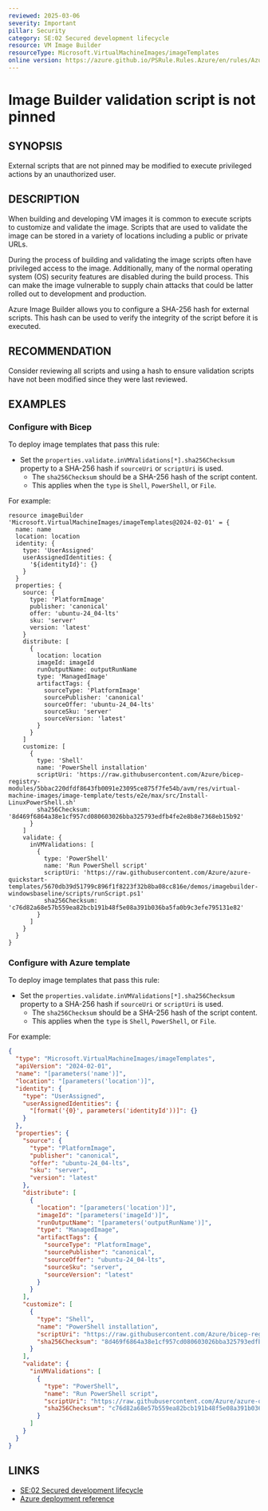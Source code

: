 ```yaml
---
reviewed: 2025-03-06
severity: Important
pillar: Security
category: SE:02 Secured development lifecycle
resource: VM Image Builder
resourceType: Microsoft.VirtualMachineImages/imageTemplates
online version: https://azure.github.io/PSRule.Rules.Azure/en/rules/Azure.ImageBuilder.ValidateHash/
---
```


# Image Builder validation script is not pinned

## SYNOPSIS

External scripts that are not pinned may be modified to execute privileged actions by an unauthorized user.

## DESCRIPTION

When building and developing VM images it is common to execute scripts to customize and validate the image.
Scripts that are used to validate the image can be stored in a variety of locations including a public or private URLs.

During the process of building and validating the image scripts often have privileged access to the image.
Additionally, many of the normal operating system (OS) security features are disabled during the build process.
This can make the image vulnerable to supply chain attacks that could be latter rolled out to development and production.

Azure Image Builder allows you to configure a SHA-256 hash for external scripts.
This hash can be used to verify the integrity of the script before it is executed.

## RECOMMENDATION

Consider reviewing all scripts and using a hash to ensure validation scripts have not been modified since they were last reviewed.

## EXAMPLES

### Configure with Bicep

To deploy image templates that pass this rule:

- Set the `properties.validate.inVMValidations[*].sha256Checksum` property to a SHA-256 hash if `sourceUri` or `scriptUri` is used.
  - The `sha256Checksum` should be a SHA-256 hash of the script content.
  - This applies when the `type` is `Shell`, `PowerShell`, or `File`.

For example:

```bicep
resource imageBuilder 'Microsoft.VirtualMachineImages/imageTemplates@2024-02-01' = {
  name: name
  location: location
  identity: {
    type: 'UserAssigned'
    userAssignedIdentities: {
      '${identityId}': {}
    }
  }
  properties: {
    source: {
      type: 'PlatformImage'
      publisher: 'canonical'
      offer: 'ubuntu-24_04-lts'
      sku: 'server'
      version: 'latest'
    }
    distribute: [
      {
        location: location
        imageId: imageId
        runOutputName: outputRunName
        type: 'ManagedImage'
        artifactTags: {
          sourceType: 'PlatformImage'
          sourcePublisher: 'canonical'
          sourceOffer: 'ubuntu-24_04-lts'
          sourceSku: 'server'
          sourceVersion: 'latest'
        }
      }
    ]
    customize: [
      {
        type: 'Shell'
        name: 'PowerShell installation'
        scriptUri: 'https://raw.githubusercontent.com/Azure/bicep-registry-modules/5bbac220dfdf8643fb0091e23095ce875f7fe54b/avm/res/virtual-machine-images/image-template/tests/e2e/max/src/Install-LinuxPowerShell.sh'
        sha256Checksum: '8d469f6864a38e1cf957cd080603026bba325793edfb4fe2e8b8e7368eb15b92'
      }
    ]
    validate: {
      inVMValidations: [
        {
          type: 'PowerShell'
          name: 'Run PowerShell script'
          scriptUri: 'https://raw.githubusercontent.com/Azure/azure-quickstart-templates/5670db39d51799c896f1f8223f32b8ba08cc816e/demos/imagebuilder-windowsbaseline/scripts/runScript.ps1'
          sha256Checksum: 'c76d82a68e57b559ea82bcb191b48f5e08a391b036ba5fa0b9c3efe795131e82'
        }
      ]
    }
  }
}
```

### Configure with Azure template

To deploy image templates that pass this rule:

- Set the `properties.validate.inVMValidations[*].sha256Checksum` property to a SHA-256 hash if `sourceUri` or `scriptUri` is used.
  - The `sha256Checksum` should be a SHA-256 hash of the script content.
  - This applies when the `type` is `Shell`, `PowerShell`, or `File`.

For example:

```json
{
  "type": "Microsoft.VirtualMachineImages/imageTemplates",
  "apiVersion": "2024-02-01",
  "name": "[parameters('name')]",
  "location": "[parameters('location')]",
  "identity": {
    "type": "UserAssigned",
    "userAssignedIdentities": {
      "[format('{0}', parameters('identityId'))]": {}
    }
  },
  "properties": {
    "source": {
      "type": "PlatformImage",
      "publisher": "canonical",
      "offer": "ubuntu-24_04-lts",
      "sku": "server",
      "version": "latest"
    },
    "distribute": [
      {
        "location": "[parameters('location')]",
        "imageId": "[parameters('imageId')]",
        "runOutputName": "[parameters('outputRunName')]",
        "type": "ManagedImage",
        "artifactTags": {
          "sourceType": "PlatformImage",
          "sourcePublisher": "canonical",
          "sourceOffer": "ubuntu-24_04-lts",
          "sourceSku": "server",
          "sourceVersion": "latest"
        }
      }
    ],
    "customize": [
      {
        "type": "Shell",
        "name": "PowerShell installation",
        "scriptUri": "https://raw.githubusercontent.com/Azure/bicep-registry-modules/5bbac220dfdf8643fb0091e23095ce875f7fe54b/avm/res/virtual-machine-images/image-template/tests/e2e/max/src/Install-LinuxPowerShell.sh",
        "sha256Checksum": "8d469f6864a38e1cf957cd080603026bba325793edfb4fe2e8b8e7368eb15b92"
      }
    ],
    "validate": {
      "inVMValidations": [
        {
          "type": "PowerShell",
          "name": "Run PowerShell script",
          "scriptUri": "https://raw.githubusercontent.com/Azure/azure-quickstart-templates/5670db39d51799c896f1f8223f32b8ba08cc816e/demos/imagebuilder-windowsbaseline/scripts/runScript.ps1",
          "sha256Checksum": "c76d82a68e57b559ea82bcb191b48f5e08a391b036ba5fa0b9c3efe795131e82"
        }
      ]
    }
  }
}
```

## LINKS

- [SE:02 Secured development lifecycle](https://learn.microsoft.com/azure/well-architected/security/secure-development-lifecycle)
- [Azure deployment reference](https://learn.microsoft.com/azure/templates/Microsoft.VirtualMachineImages/imageTemplates)
